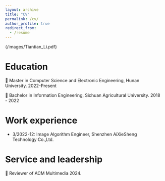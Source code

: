 ```yaml
---
layout: archive
title: "CV"
permalink: /cv/
author_profile: true
redirect_from:
  - /resume
---
```


{/images/Tiantian_Li.pdf}


Education
======
🏫 Master in Computer Science and Electronic Engineering, Hunan University. 2022-Present 

🏫 Bachelor in Information Engineering, Sichuan Agricultural University. 2018 - 2022

Work experience
======
* 3/2022-12: Image Algorithm Engineer, Shenzhen AiXieSheng Technology Co.,Ltd.

Service and leadership
======
📃 Reviewer of ACM Multimedia 2024.
